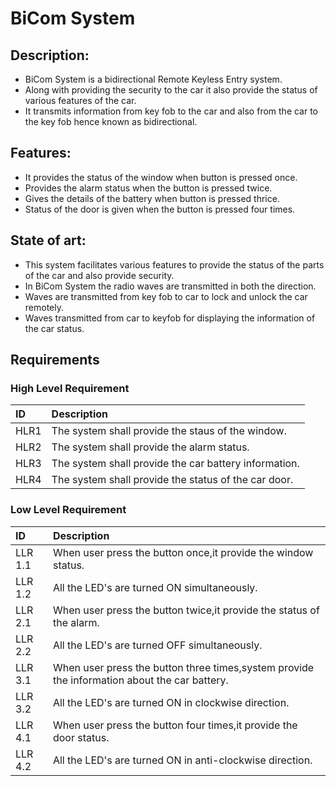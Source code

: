 # BiCom System

## Description:
* BiCom System is a bidirectional Remote Keyless Entry system.
* Along with providing the security to the car it also provide the status of various features of the car.
* It transmits information from key fob to the car and also from the car to the key fob hence known as bidirectional.

## Features:
* It provides the status of the window when button is pressed once.
* Provides the alarm status when the button is pressed twice.
* Gives the details of the battery when button is pressed thrice.
* Status of the door is given when the button is pressed four times.

## State of art:
* This system facilitates various features to provide the status of the parts of the car and also provide security.
* In BiCom System the radio waves are transmitted in both the direction.
* Waves are transmitted from key fob to car to lock and unlock the car remotely.
* Waves transmitted from car to keyfob for displaying the information of the car status.

## Requirements
### High Level Requirement
|ID|Description|
|:-|:-|
|HLR1|The system shall provide the staus of the window.|
|HLR2|The system shall provide the alarm status.|
|HLR3|The system shall provide the car battery information.|
|HLR4|The system shall provide the status of the car door.| 

### Low Level Requirement
|ID|Description|
|:-|:-|
|LLR 1.1|When user press the button once,it provide the window status.|
|LLR 1.2|All the LED's are turned ON simultaneously.|
|LLR 2.1|When user press the button twice,it provide the status of the alarm.|
|LLR 2.2|All the LED's are turned OFF simultaneously.|
|LLR 3.1|When user press the button three times,system provide the information about the car battery.|
|LLR 3.2|All the LED's are turned ON in clockwise direction.|
|LLR 4.1|When user press the button four times,it provide the door status.|
|LLR 4.2|All the LED's are turned ON in anti-clockwise direction.|
